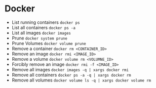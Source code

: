 # Docker

  + List running containers `docker ps`
  + List all containers `docker ps -a`
  + List all images `docker images`
  + Prune `docker system prune`
  + Prune Volumes `docker volume prune`
  + Remove a container `docker rm <CONTAINER_ID>`
  + Remove an image `docker rmi <IMAGE_ID>`
  + Remove a volume `docker volume rm <VOLUMNE_ID>`
  + Forcibly remove an image `docker rmi -f <IMAGE_ID>`
  + Remove all images `docker images -q | xargs docker rmi`
  + Remove all containers `docker ps -a -q | xargs docker rm`
  + Remove all volumes `docker volume ls -q | xargs docker volume rm`
